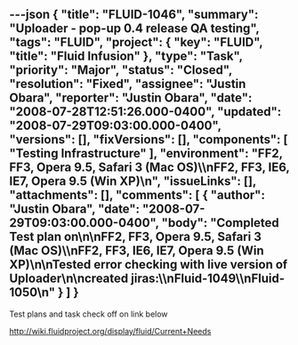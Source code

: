 ---json
{
  "title": "FLUID-1046",
  "summary": "Uploader - pop-up 0.4 release QA testing",
  "tags": "FLUID",
  "project": {
    "key": "FLUID",
    "title": "Fluid Infusion"
  },
  "type": "Task",
  "priority": "Major",
  "status": "Closed",
  "resolution": "Fixed",
  "assignee": "Justin Obara",
  "reporter": "Justin Obara",
  "date": "2008-07-28T12:51:26.000-0400",
  "updated": "2008-07-29T09:03:00.000-0400",
  "versions": [],
  "fixVersions": [],
  "components": [
    "Testing Infrastructure"
  ],
  "environment": "FF2, FF3, Opera 9.5, Safari 3 (Mac OS)\\\nFF2, FF3, IE6, IE7, Opera 9.5 (Win XP)\n",
  "issueLinks": [],
  "attachments": [],
  "comments": [
    {
      "author": "Justin Obara",
      "date": "2008-07-29T09:03:00.000-0400",
      "body": "Completed Test plan on\n\nFF2, FF3, Opera 9.5, Safari 3 (Mac OS)\\\nFF2, FF3, IE6, IE7, Opera 9.5 (Win XP)\n\nTested error checking with live version of Uploader\n\ncreated jiras:\\\nFluid-1049\\\nFluid-1050\n"
    }
  ]
}
---
Test plans and task check off on link below

<http://wiki.fluidproject.org/display/fluid/Current+Needs>

        